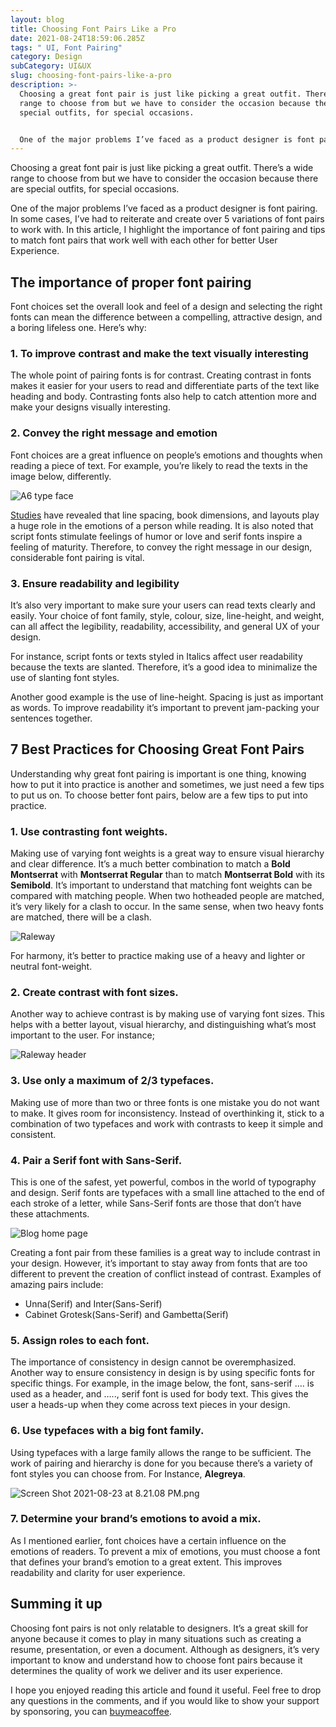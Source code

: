 ```yaml
---
layout: blog
title: Choosing Font Pairs Like a Pro
date: 2021-08-24T18:59:06.285Z
tags: " UI, Font Pairing"
category: Design
subCategory: UI&UX
slug: choosing-font-pairs-like-a-pro
description: >-
  Choosing a great font pair is just like picking a great outfit. There’s a wide
  range to choose from but we have to consider the occasion because there are
  special outfits, for special occasions.


  One of the major problems I’ve faced as a product designer is font pairing. In some cases, I’ve had to reiterate and create over 5 variations of font pairs to work with. In this article, I highlight the importance of font pairing and tips to match font pairs that work well with each other for better User Experience.
---
```

Choosing a great font pair is just like picking a great outfit. There’s a wide range to choose from but we have to consider the occasion because there are special outfits, for special occasions.

One of the major problems I’ve faced as a product designer is font pairing. In some cases, I’ve had to reiterate and create over 5 variations of font pairs to work with. In this article, I highlight the importance of font pairing and tips to match font pairs that work well with each other for better User Experience.

## The importance of proper font pairing

Font choices set the overall look and feel of a design and selecting the right fonts can mean the difference between a compelling, attractive design, and a boring lifeless one. Here’s why: 

### **1. To improve contrast and make the text visually interesting**

The whole point of pairing fonts is for contrast. Creating contrast in fonts makes it easier for your users to read and differentiate parts of the text like heading and body. Contrasting fonts also help to catch attention more and make your designs visually interesting. 

### **2. Convey the right message and emotion**

Font choices are a great influence on people’s emotions and thoughts when reading a piece of text. For example, you’re likely to read the texts in the image below, differently. 

![A6 type face](/image/a6_-_1.png)

[Studies](https://affect.media.mit.edu/pdfs/05.larson-picard.pdf) have revealed that line spacing, book dimensions, and layouts play a huge role in the emotions of a person while reading. It is also noted that script fonts stimulate feelings of humor or love and serif fonts inspire a feeling of maturity. Therefore, to convey the right message in our design, considerable font pairing is vital.

### **3. Ensure readability and legibility**

It’s also very important to make sure your users can read texts clearly and easily. Your choice of font family, style, colour, size, line-height, and weight, can all affect the legibility, readability, accessibility, and general UX of your design. 

For instance, script fonts or texts styled in Italics affect user readability because the texts are slanted. Therefore, it’s a good idea to minimalize the use of slanting font styles. 

Another good example is the use of line-height. Spacing is just as important as words. To improve readability it’s important to prevent jam-packing your sentences together.

## 7 Best Practices for Choosing Great Font Pairs

Understanding why great font pairing is important is one thing, knowing how to put it into practice is another and sometimes, we just need a few tips to put us on. To choose better font pairs, below are a few tips to put into practice.

### 1. Use contrasting font weights.

Making use of varying font weights is a great way to ensure visual hierarchy and clear difference. It’s a much better combination to match a **Bold Montserrat** with **Montserrat Regular** than to match **Montserrat Bold** with its **Semibold**. It’s important to understand that matching font weights can be compared with matching people. When two hotheaded people are matched, it’s very likely for a clash to occur. In the same sense, when two heavy fonts are matched, there will be a clash. 

![Raleway ](/image/2.png)

For harmony, it’s better to practice making use of a heavy and lighter or neutral font-weight. 

### 2. Create contrast with font sizes.

Another way to achieve contrast is by making use of varying font sizes. This helps with a better layout, visual hierarchy, and distinguishing what’s most important to the user. For instance;

![Raleway header](/image/3.png)

### 3. Use only a maximum of 2/3 typefaces.

Making use of more than two or three fonts is one mistake you do not want to make. It gives room for inconsistency. Instead of overthinking it, stick to a combination of two typefaces and work with contrasts to keep it simple and consistent.

### 4. Pair a Serif font with Sans-Serif.

This is one of the safest, yet powerful, combos in the world of typography and design. Serif fonts are typefaces with a small line attached to the end of each stroke of a letter, while Sans-Serif fonts are those that don’t have these attachments. 

![Blog home page](/image/screen_shot_2021-08-23_at_10.52.26_pm.png)

Creating a font pair from these families is a great way to include contrast in your design. However, it’s important to stay away from fonts that are too different to prevent the creation of conflict instead of contrast. Examples of amazing pairs include: 

* Unna(Serif) and Inter(Sans-Serif)
* Cabinet Grotesk(Sans-Serif) and Gambetta(Serif)

### 5. Assign roles to each font.

The importance of consistency in design cannot be overemphasized. Another way to ensure consistency in design is by using specific fonts for specific things. For example, in the image below, the font, sans-serif …. is used as a header,  and ….., serif font is used for body text. This gives the user a heads-up when they come across text pieces in your design. 

### 6. Use typefaces with a big font family.

Using typefaces with a large family allows the range to be sufficient. The work of pairing and hierarchy is done for you because there’s a variety of font styles you can choose from. For Instance, **Alegreya**. 

![Screen Shot 2021-08-23 at 8.21.08 PM.png](/image/screen_shot_2021-08-23_at_8.21.08_pm.png)

### 7. Determine your brand’s emotions to avoid a mix.

As I mentioned earlier, font choices have a certain influence on the emotions of readers. To prevent a mix of emotions, you must choose a font that defines your brand’s emotion to a great extent. This improves readability and clarity for user experience. 

## Summing it up

Choosing font pairs is not only relatable to designers. It’s a great skill for anyone because it comes to play in many situations such as creating a resume, presentation, or even a document. Although as designers, it’s very important to know and understand how to choose font pairs because it determines the quality of work we deliver and its user experience. 

I hope you enjoyed reading this article and found it useful. Feel free to drop any questions in the comments, and if you would like to show your support by sponsoring, you can [buymeacoffee](https://buymeacoffee.com/lulunwenyi).